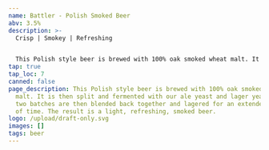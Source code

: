 ```yaml
---
name: Battler - Polish Smoked Beer
abv: 3.5%
description: >-
  Crisp | Smokey | Refreshing 


  This Polish style beer is brewed with 100% oak smoked wheat malt. It is then split and fermented with our ale yeast and lager yeast. The two batches are then blended back together and lagered for an extended period of time. The result is a light, refreshing, smoked beer.
tap: true
tap_loc: 7
canned: false
page_description: This Polish style beer is brewed with 100% oak smoked wheat
  malt. It is then split and fermented with our ale yeast and lager yeast. The
  two batches are then blended back together and lagered for an extended period
  of time. The result is a light, refreshing, smoked beer.
logo: /upload/draft-only.svg
images: []
tags: beer
---
```

